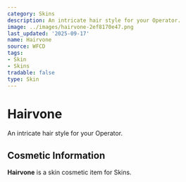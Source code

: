 ```yaml
---
category: Skins
description: An intricate hair style for your Operator.
image: ../images/hairvone-2ef8170e47.png
last_updated: '2025-09-17'
name: Hairvone
source: WFCD
tags:
- Skin
- Skins
tradable: false
type: Skin
---
```


# Hairvone

An intricate hair style for your Operator.

## Cosmetic Information

**Hairvone** is a skin cosmetic item for Skins.

